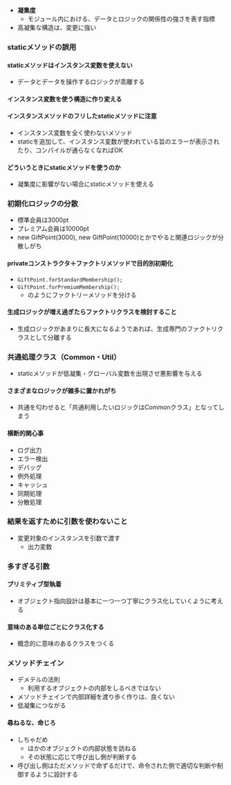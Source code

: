 - **凝集度**
	- モジュール内における、データとロジックの関係性の強さを表す指標
- 高凝集な構造は、変更に強い

### staticメソッドの誤用

#### staticメソッドはインスタンス変数を使えない

- データとデータを操作するロジックが乖離する

#### インスタンス変数を使う構造に作り変える

#### インスタンスメソッドのフリしたstaticメソッドに注意

- インスタンス変数を全く使わないメソッド
- staticを追加して、インスタンス変数が使われている旨のエラーが表示されたり、コンパイルが通らなくなればOK

#### どういうときにstaticメソッドを使うのか

- 凝集度に影響がない場合にstaticメソッドを使える

### 初期化ロジックの分散

- 標準会員は3000pt
- プレミアム会員は10000pt
- new GiftPoint(3000), new GiftPoint(10000)とかでやると関連ロジックが分散しがち

#### privateコンストラクタ＋ファクトリメソッドで目的別初期化

- `GiftPoint.forStandardMembership();`
- `GiftPoint.forPremiumMembership();`
	- のようにファクトリーメソッドを分ける

#### 生成ロジックが増え過ぎたらファクトリクラスを検討すること

- 生成ロジックがあまりに長大になるようであれば、生成専門のファクトリクラスとして分離する

### 共通処理クラス（Common・Util）

- staticメソッドが低凝集・グローバル変数を出現させ悪影響を与える

#### さまざまなロジックが雑多に置かれがち

- 共通を匂わせると「共通利用したいロジックはCommonクラス」となってしまう

#### 横断的関心事

- ログ出力
- エラー検出
- デバッグ
- 例外処理
- キャッシュ
- 同期処理
- 分散処理

### 結果を返すために引数を使わないこと

- 変更対象のインスタンスを引数で渡す
	- 出力変数

### 多すぎる引数

#### プリミティブ型執着

- オブジェクト指向設計は基本に一つ一つ丁寧にクラス化していくように考える

#### 意味のある単位ごとにクラス化する

- 概念的に意味のあるクラスをつくる

### メソッドチェイン

- デメテルの法則
	- 利用するオブジェクトの内部をしるべきではない
- メソッドチェインで内部詳細を渡り歩く作りは、良くない
- 低凝集につながる

#### 尋ねるな、命じろ

- しちゃだめ
	- ほかのオブジェクトの内部状態を訪ねる
	- その状態に応じて呼び出し側が判断する
- 呼び出し側はただメソッドで命ずるだけで、命令された側で適切な判断や制御するように設計する